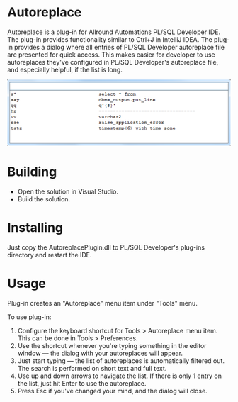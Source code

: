 # Autoreplace

Autoreplace is a plug-in for Allround Automations PL/SQL Developer IDE. The plug-in provides functionality similar to Ctrl+J in IntelliJ IDEA.
The plug-in provides a dialog where all entries of PL/SQL Developer autoreplace file are presented for quick access.
This makes easier for developer to use autoreplaces they've configured in PL/SQL Developer's autoreplace file, and especially helpful, if the list is long.

![The autoreplace dialog](dialog.png)

# Building

* Open the solution in Visual Studio.
* Build the solution.

# Installing

Just copy the AutoreplacePlugin.dll to PL/SQL Developer's plug-ins directory and restart the IDE.

# Usage

Plug-in creates an "Autoreplace" menu item under "Tools" menu.

To use plug-in:
1. Configure the keyboard shortcut for Tools > Autoreplace menu item. This can be done in Tools > Preferences.
2. Use the shortcut whenever you're typing something in the editor window &mdash; the dialog with your autoreplaces will appear.
3. Just start typing &mdash; the list of autoreplaces is automatically filtered out. The search is performed on short text and full text.
4. Use up and down arrows to navigate the list. If there is only 1 entry on the list, just hit Enter to use the autoreplace.
5. Press Esc if you've changed your mind, and the dialog will close.
